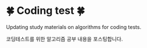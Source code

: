 # 🍀 Coding test 🍀

Updating study materials on algorithms for coding tests.

코딩테스트를 위한 알고리즘 공부 내용을 포스팅합니다.
